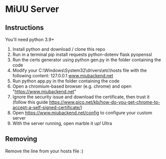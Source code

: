 # MiUU Server
## Instructions
You'll need python 3.9+

1. Install python and download / clone this repo
2. Run in a terminal pip install requests python-dotenv flask pyopenssl
3. Run the certs generator using python gen.py in the folder containing the code
4. Modify your C:\Windows\System32\drivers\etc\hosts file with the following content: 127.0.0.1 www.miubackend.net
5. Run python app.py in the folder containing the code
6. Open a chromium-based browser (e.g. chrome) and open "https://www.miubackend.net"
7. Ignore the security issue and download the certificate, then trust it (follow this guide https://www.pico.net/kb/how-do-you-get-chrome-to-accept-a-self-signed-certificate/)
8. Open https://www.miubackend.net/config to configure your custom server
9. With the server running, open marble it up! Ultra


## Removing
Remove the line from your hosts file :)

